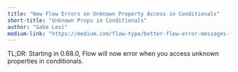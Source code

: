 ```yaml
---
title: "New Flow Errors on Unknown Property Access in Conditionals"
short-title: "Unknown Props in Conditionals"
author: "Gabe Levi"
medium-link: "https://medium.com/flow-type/better-flow-error-messages-for-the-javascript-ecosystem-73b6da948ae2"
---
```

TL;DR: Starting in 0.68.0, Flow will now error when you access unknown
properties in conditionals.
